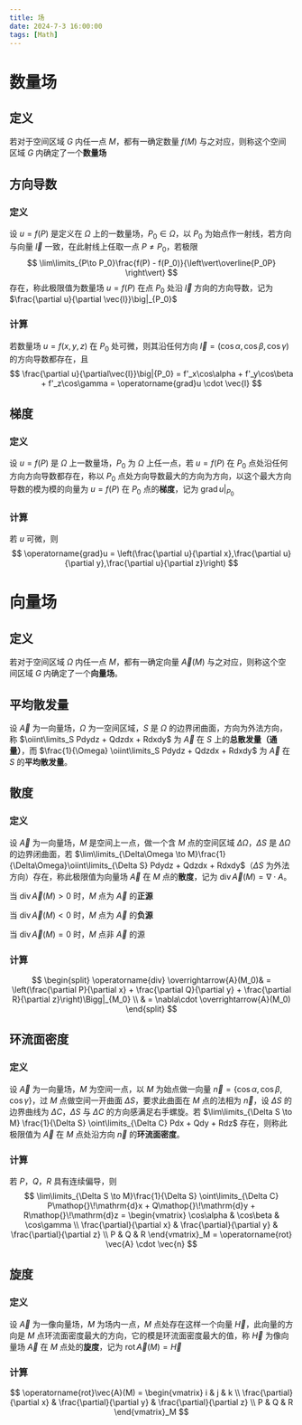 ```yaml
---
title: 场
date: 2024-7-3 16:00:00
tags: [Math]
---
```

# 数量场
## 定义
若对于空间区域 $G$ 内任一点 $M$，都有一确定数量 $f(M)$ 与之对应，则称这个空间区域 $G$ 内确定了一个**数量场**

## 方向导数
### 定义
设 $u = f(P)$ 是定义在 $\Omega$ 上的一数量场，$P_0 \in \Omega$，以 $P_0$ 为始点作一射线，若方向与向量 $\vec{l}$ 一致，在此射线上任取一点 $P \neq P_0$，若极限
$$
\lim\limits_{P\to P_0}\frac{f(P) - f(P_0)}{\left\vert\overline{P_0P} \right\vert}
$$
存在，称此极限值为数量场 $u = f(P)$ 在点 $P_0$ 处沿 $\vec{l}$ 方向的方向导数，记为 $\frac{\partial u}{\partial \vec{l}}\big|_{P_0}$

### 计算
若数量场 $u = f(x,y,z)$ 在 $P_0$ 处可微，则其沿任何方向 $\vec{l} = (\cos\alpha, \cos\beta, \cos\gamma)$ 的方向导数都存在，且
$$
\frac{\partial u}{\partial\vec{l}}\big|{P_0}
 = f'_x\cos\alpha + f'_y\cos\beta + f'_z\cos\gamma = \operatorname{grad}u \cdot \vec{l}
$$
## 梯度
### 定义
设 $u = f(P)$ 是 $\Omega$ 上一数量场，$P_0$ 为 $\Omega$ 上任一点，若 $u = f(P)$ 在 $P_0$ 点处沿任何方向方向导数都存在，称以 $P_0$ 点处方向导数最大的方向为方向，以这个最大方向导数的模为模的向量为 $u = f(P)$ 在 $P_0$ 点的**梯度**，记为 $\operatorname{grad}u\big|_{P_0}$

### 计算
若 $u$ 可微，则
$$
\operatorname{grad}u = \left(\frac{\partial u}{\partial x},\frac{\partial u}{\partial y},\frac{\partial u}{\partial z}\right)
$$
# 向量场
## 定义
若对于空间区域 $\Omega$ 内任一点 $M$，都有一确定向量 $\vec{A}(M)$ 与之对应，则称这个空间区域 $G$ 内确定了一个**向量场**。

## 平均散发量
设 $\vec{A}$ 为一向量场，$\Omega$ 为一空间区域，$S$ 是 $\Omega$ 的边界闭曲面，方向为外法方向，称 $\oiint\limits_S Pdydz + Qdzdx + Rdxdy$ 为 $\vec{A}$ 在 $S$ 上的**总散发量（通量）**，而 $\frac{1}{\Omega} \oiint\limits_S Pdydz + Qdzdx + Rdxdy$ 为 $\vec{A}$ 在 $S$ 的**平均散发量**。

## 散度  
### 定义
设 $\vec{A}$ 为一向量场，$M$ 是空间上一点，做一个含 $M$ 点的空间区域 $\Delta\Omega$，$\Delta S$ 是 $\Delta\Omega$ 的边界闭曲面，若 $\lim\limits_{\Delta\Omega \to M}\frac{1}{\Delta\Omega}\oiint\limits_{\Delta S} Pdydz + Qdzdx + Rdxdy$（$\Delta S$ 为外法方向）存在，称此极限值为向量场 $\vec{A}$ 在 $M$ 点的**散度**，记为 $\operatorname{div}\vec{A}(M) = \nabla\cdot A$。

当 $\operatorname{div}\overrightarrow{A}(M) > 0$ 时，$M$ 点为 $\overrightarrow{A}$ 的**正源**

当 $\operatorname{div}\overrightarrow{A}(M) < 0$ 时，$M$ 点为 $\overrightarrow{A}$ 的**负源**

当 $\operatorname{div}\overrightarrow{A}(M) = 0$ 时，$M$ 点非 $\overrightarrow{A}$ 的源

### 计算
$$
\begin{split}
    \operatorname{div} \overrightarrow{A}(M_0)& = \left(\frac{\partial P}{\partial x} + \frac{\partial Q}{\partial y} + \frac{\partial R}{\partial z}\right)\Bigg|_{M_0} \\
    & = \nabla\cdot \overrightarrow{A}(M_0)
\end{split}
$$

## 环流面密度
### 定义
设 $\vec{A}$ 为一向量场，$M$ 为空间一点，以 $M$ 为始点做一向量 $\vec{n} = \{\cos \alpha, \cos\beta, \cos\gamma\}$，过 $M$ 点做空间一开曲面 $\Delta S$，要求此曲面在 $M$ 点的法相为 $\vec{n}$，设 $\Delta S$ 的边界曲线为 $\Delta C$，$\Delta S$ 与 $\Delta C$ 的方向感满足右手螺旋。若 $\lim\limits_{\Delta S \to M} \frac{1}{\Delta S} \oint\limits_{\Delta C} Pdx + Qdy + Rdz$ 存在，则称此极限值为 $\vec{A}$ 在 $M$ 点处沿方向 $\vec{n}$ 的**环流面密度**。
### 计算
若 $P$，$Q$，$R$ 具有连续偏导，则
$$
\lim\limits_{\Delta S \to M}\frac{1}{\Delta S} \oint\limits_{\Delta C} P\mathop{}\!\mathrm{d}x + Q\mathop{}\!\mathrm{d}y + R\mathop{}\!\mathrm{d}z = \begin{vmatrix}
        \cos\alpha & \cos\beta & \cos\gamma \\
        \frac{\partial}{\partial x} & \frac{\partial}{\partial y} & \frac{\partial}{\partial z} \\
        P & Q & R
    \end{vmatrix}_M = \operatorname{rot} \vec{A} \cdot \vec{n}
$$

## 旋度
### 定义
设 $\vec{A}$ 为一像向量场，$M$ 为场内一点，$M$ 点处存在这样一个向量 $\vec{H}$，此向量的方向是 $M$ 点环流面密度最大的方向，它的模是环流面密度最大的值，称 $\vec{H}$ 为像向量场 $\vec{A}$ 在 $M$ 点处的**旋度**，记为 $\operatorname{rot}\vec{A}(M) = \vec{H}$

### 计算
$$
\operatorname{rot}\vec{A}(M) = \begin{vmatrix}
    i & j & k \\
    \frac{\partial}{\partial x} & \frac{\partial}{\partial y} & \frac{\partial}{\partial z} \\
    P & Q & R
\end{vmatrix}_M
$$
